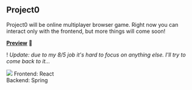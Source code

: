 ## Project0
Project0 will be online multiplayer browser game. Right now you can interact only with the frontend, but more things will come soon!

**[Preview](https://solar-system-talmkg.vercel.app/)** 🌌

! *Update: due to my 8/5 job it's hard to focus on anything else. I'll try to come back to it...*

<img src="https://i.imgur.com/9u1oKvy.png"/>
Frontend: React<br/>
Backend: Spring
